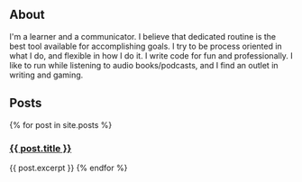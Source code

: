 ---
---

<h2> About </h2>

I'm a learner and a communicator. 
I believe that dedicated routine is the best tool available for accomplishing goals. 
I try to be process oriented in what I do, and flexible in how I do it. 
I write code for fun and professionally. 
I like to run while listening to audio books/podcasts, and I find an outlet in writing and gaming.

<h2> Posts </h2>

{% for post in site.posts %}
  <h3><a href="{{ post.url }}">{{ post.title }}</a></h3>
  {{ post.excerpt }}
{% endfor %}
